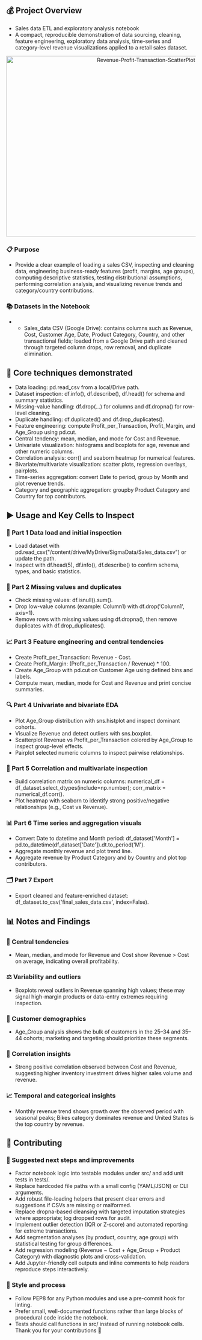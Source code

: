 ## 💰 Project Overview
- Sales data ETL and exploratory analysis notebook
- A compact, reproducible demonstration of data sourcing, cleaning, feature engineering, exploratory data analysis, time-series and category-level revenue visualizations applied to a retail sales dataset.

<p align="center">
<img width="728" height="479" alt="Revenue-Profit-Transaction-ScatterPlot" src="https://github.com/user-attachments/assets/c56e4443-0dd6-4618-b2d5-be8c26da26b7" />
</p>


### 📋 Purpose
- Provide a clear example of loading a sales CSV, inspecting and cleaning data, engineering business-ready features (profit, margins, age groups), computing descriptive statistics, testing distributional assumptions, performing correlation analysis, and visualizing revenue trends and category/country contributions.


### 📚 Datasets in the Notebook
- - Sales_data CSV (Google Drive): contains columns such as Revenue, Cost, Customer Age, Date, Product Category, Country, and other transactional fields; loaded from a Google Drive path and cleaned through targeted column drops, row removal, and duplicate elimination.


## 🧰 Core techniques demonstrated
- Data loading: pd.read_csv from a local/Drive path.
- Dataset inspection: df.info(), df.describe(), df.head() for schema and summary statistics.
- Missing-value handling: df.drop(...) for columns and df.dropna() for row-level cleaning.
- Duplicate handling: df.duplicated() and df.drop_duplicates().
- Feature engineering: compute Profit_per_Transaction, Profit_Margin, and Age_Group using pd.cut.
- Central tendency: mean, median, and mode for Cost and Revenue.
- Univariate visualization: histograms and boxplots for age, revenue and other numeric columns.
- Correlation analysis: corr() and seaborn heatmap for numerical features.
- Bivariate/multivariate visualization: scatter plots, regression overlays, pairplots.
- Time-series aggregation: convert Date to period, group by Month and plot revenue trends.
- Category and geographic aggregation: groupby Product Category and Country for top contributors.


## ▶️ Usage and Key Cells to Inspect
### 🧪 Part 1 Data load and initial inspection
- Load dataset with pd.read_csv("/content/drive/MyDrive/SigmaData/Sales_data.csv") or update the path.
- Inspect with df.head(5), df.info(), df.describe() to confirm schema, types, and basic statistics.

### 🧾 Part 2 Missing values and duplicates
- Check missing values: df.isnull().sum().
- Drop low-value columns (example: Column1) with df.drop('Column1', axis=1).
- Remove rows with missing values using df.dropna(), then remove duplicates with df.drop_duplicates().

### 📈 Part 3 Feature engineering and central tendencies
- Create Profit_per_Transaction: Revenue - Cost.
- Create Profit_Margin: (Profit_per_Transaction / Revenue) * 100.
- Create Age_Group with pd.cut on Customer Age using defined bins and labels.
- Compute mean, median, mode for Cost and Revenue and print concise summaries.

### 🔍 Part 4 Univariate and bivariate EDA
- Plot Age_Group distribution with sns.histplot and inspect dominant cohorts.
- Visualize Revenue and detect outliers with sns.boxplot.
- Scatterplot Revenue vs Profit_per_Transaction colored by Age_Group to inspect group-level effects.
- Pairplot selected numeric columns to inspect pairwise relationships.

### 🧭 Part 5 Correlation and multivariate inspection
- Build correlation matrix on numeric columns: numerical_df = df_dataset.select_dtypes(include=np.number); corr_matrix = numerical_df.corr().
- Plot heatmap with seaborn to identify strong positive/negative relationships (e.g., Cost vs Revenue).

### 📊 Part 6 Time series and aggregation visuals
- Convert Date to datetime and Month period: df_dataset['Month'] = pd.to_datetime(df_dataset['Date']).dt.to_period('M').
- Aggregate monthly revenue and plot trend line.
- Aggregate revenue by Product Category and by Country and plot top contributors.

### 🗂️ Part 7 Export
- Export cleaned and feature-enriched dataset: df_dataset.to_csv('final_sales_data.csv', index=False).

  
## 📊 Notes and Findings
### 📌 Central tendencies
- Mean, median, and mode for Revenue and Cost show Revenue > Cost on average, indicating overall profitability.

### ⚖️ Variability and outliers
- Boxplots reveal outliers in Revenue spanning high values; these may signal high-margin products or data-entry extremes requiring inspection.

### 🧾 Customer demographics
- Age_Group analysis shows the bulk of customers in the 25–34 and 35–44 cohorts; marketing and targeting should prioritize these segments.

### 🔗 Correlation insights
- Strong positive correlation observed between Cost and Revenue, suggesting higher inventory investment drives higher sales volume and revenue.

### 📈 Temporal and categorical insights
- Monthly revenue trend shows growth over the observed period with seasonal peaks; Bikes category dominates revenue and United States is the top country by revenue.



## 🤝 Contributing
### 🚀 Suggested next steps and improvements
-	Factor notebook logic into testable modules under src/ and add unit tests in tests/.
-	Replace hardcoded file paths with a small config (YAML/JSON) or CLI arguments.
-	Add robust file-loading helpers that present clear errors and suggestions if CSVs are missing or malformed.
-	Replace dropna-based cleansing with targeted imputation strategies where appropriate; log dropped rows for audit.
-	Implement outlier detection (IQR or Z-score) and automated reporting for extreme transactions.
-	Add segmentation analyses (by product, country, age group) with statistical testing for group differences.
-	Add regression modeling (Revenue ~ Cost + Age_Group + Product Category) with diagnostic plots and cross-validation.
- Add Jupyter-friendly cell outputs and inline comments to help readers reproduce steps interactively.

### 🧭 Style and process
- Follow PEP8 for any Python modules and use a pre-commit hook for linting.
- Prefer small, well-documented functions rather than large blocks of procedural code inside the notebook.
- Tests should call functions in src/ instead of running notebook cells.
Thank you for your contributions 🎉

